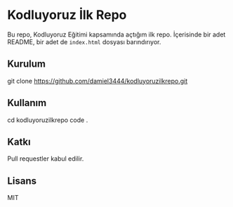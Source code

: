 # Kodluyoruz İlk Repo

Bu repo, Kodluyoruz Eğitimi kapsamında açtığım ilk repo. İçerisinde bir adet README,
bir adet de `index.html` dosyası barındırıyor.

## Kurulum

git clone https://github.com/damiel3444/kodluyoruzilkrepo.git

## Kullanım
cd kodluyoruzilkrepo
code .

## Katkı
Pull requestler kabul edilir.

## Lisans
MIT


